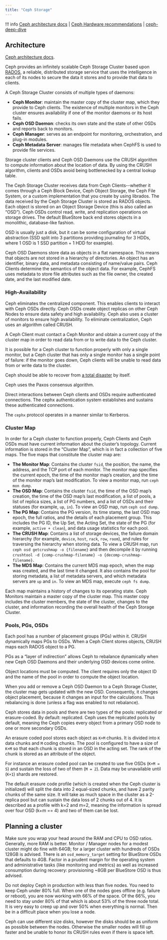 ```yaml
---
title: "Ceph Storage"
---
```


!!! info
    [Ceph architecture docs](https://docs.ceph.com/en/latest/architecture/)  |
    [Ceph Hardware recommendations](https://docs.ceph.com/en/latest/start/hardware-recommendations/) |
    [ceph-deep-dive](https://github.com/wuhongsong/ceph-deep-dive)

## Architecture

[Ceph architecture docs](https://docs.ceph.com/en/latest/architecture/).

Ceph provides an infinitely scalable Ceph Storage Cluster based upon [RADOS](https://ceph.io/en/news/blog/2009/the-rados-distributed-object-store/), a reliable, distributed storage service that uses the intelligence in each of its nodes to secure the data it stores and to provide that data to clients.

A Ceph Storage Cluster consists of multiple types of daemons:

- **Ceph Monitor**: maintain the master copy of the cluster map, which they provide to Ceph clients. The existence of multiple monitors in the Ceph cluster ensures availability if one of the monitor daemons or its host fails.
- **Ceph OSD Daemon**: checks its own state and the state of other OSDs and reports back to monitors.
- **Ceph Manager**: serves as an endpoint for monitoring, orchestration, and plug-in modules.
- **Ceph Metadata Server**: manages file metadata when CephFS is used to provide file services.

Storage cluster clients and Ceph OSD Daemons use the CRUSH algorithm to compute information about the location of data. By using the CRUSH algorithm, clients and OSDs avoid being bottlenecked by a central lookup table.

The Ceph Storage Cluster receives data from Ceph Clients--whether it comes through a Ceph Block Device, Ceph Object Storage, the Ceph File System, or a custom implementation that you create by using librados. The data received by the Ceph Storage Cluster is stored as RADOS objects. Each object is stored on an Object Storage Device (this is also called an “OSD”). Ceph OSDs control read, write, and replication operations on storage drives. The default BlueStore back end stores objects in a monolithic, database-like fashion.

OSD is usually just a disk, but it can be some configuration of virtual abstraction (SSD split into 3 partitions providing journaling for 3 HDDs, where 1 OSD is 1 SSD partition + 1 HDD for example).

Ceph OSD Daemons store data as objects in a flat namespace. This means that objects are not stored in a hierarchy of directories. An object has an identifier, binary data, and metadata consisting of name/value pairs. Ceph Clients determine the semantics of the object data. For example, CephFS uses metadata to store file attributes such as the file owner, the created date, and the last modified date.

### High-Availability

Ceph eliminates the centralized component. This enables clients to interact with Ceph OSDs directly. Ceph OSDs create object replicas on other Ceph Nodes to ensure data safety and high availability. Ceph also uses a cluster of monitors to ensure high availability. To eliminate centralization, Ceph uses an algorithm called CRUSH.

A Ceph Client must contact a Ceph Monitor and obtain a current copy of the cluster map in order to read data from or to write data to the Ceph cluster.

It is possible for a Ceph cluster to function properly with only a single monitor, but a Ceph cluster that has only a single monitor has a single point of failure: if the monitor goes down, Ceph clients will be unable to read data from or write data to the cluster.

Ceph should be able to recover from [a total disaster](https://www.youtube.com/watch?v=8paAkGx2_OA) by itself.

Ceph uses the Paxos consensus algorithm.

Direct interactions between Ceph clients and OSDs require authenticated connections. The cephx authentication system establishes and sustains these authenticated connections.

The `cephx` protocol operates in a manner similar to Kerberos.

### Cluster Map

In order for a Ceph cluster to function properly, Ceph Clients and Ceph OSDs must have current information about the cluster’s topology. Current information is stored in the “Cluster Map”, which is in fact a collection of five maps. The five maps that constitute the cluster map are:

- **The Monitor Map**: Contains the cluster `fsid`, the position, the name, the address, and the TCP port of each monitor. The monitor map specifies the current epoch, the time of the monitor map’s creation, and the time of the monitor map’s last modification. To view a monitor map, run `ceph mon dump`.
- **The OSD Map**: Contains the cluster `fsid`, the time of the OSD map’s creation, the time of the OSD map’s last modification, a list of pools, a list of replica sizes, a list of PG numbers, and a list of OSDs and their statuses (for example, `up`, `in`). To view an OSD map, run `ceph osd dump`.
- **The PG Map**: Contains the PG version, its time stamp, the last OSD map epoch, the full ratios, and the details of each placement group. This includes the PG ID, the Up Set, the Acting Set, the state of the PG (for example, `active + clean`), and data usage statistics for each pool.
- **The CRUSH Map**: Contains a list of storage devices, the failure domain hierarchy (for example, `device`, `host`, `rack`, `row`, `room`), and rules for traversing the hierarchy when storing data. To view a CRUSH map, run `ceph osd getcrushmap -o {filename}` and then decompile it by running `crushtool -d {comp-crushmap-filename} -o {decomp-crushmap-filename}`.
- **The MDS Map**: Contains the current MDS map epoch, when the map was created, and the last time it changed. It also contains the pool for storing metadata, a list of metadata servers, and which metadata servers are `up` and `in`. To view an MDS map, execute `ceph fs dump`.

Each map maintains a history of changes to its operating state. Ceph Monitors maintain a master copy of the cluster map. This master copy includes the cluster members, the state of the cluster, changes to the cluster, and information recording the overall health of the Ceph Storage Cluster.

### Pools, PGs, OSDs

Each pool has a number of placement groups (PGs) within it. CRUSH dynamically maps PGs to OSDs. When a Ceph Client stores objects, CRUSH maps each RADOS object to a PG.

PGs as a “layer of indirection” allows Ceph to rebalance dynamically when new Ceph OSD Daemons and their underlying OSD devices come online. 

Object locations must be computed. The client requires only the object ID and the name of the pool in order to compute the object location.

When you add or remove a Ceph OSD Daemon to a Ceph Storage Cluster, the cluster map gets updated with the new OSD. Consequently, it changes object placement, because it changes an input for the calculations. Thus rebalancing is done (unless a flag was enabled to not rebalance).

Ceph stores data in pools and there are two types of the pools: replicated or erasure-coded. By default: replicated. Ceph uses the replicated pools by default, meaning the Ceph copies every object from a primary OSD node to one or more secondary OSDs.

An erasure coded pool stores each object as `K+M` chunks. It is divided into `K` data chunks and `M` coding chunks. The pool is configured to have a size of `K+M` so that each chunk is stored in an OSD in the acting set. The rank of the chunk is stored as an attribute of the object.

For instance an erasure coded pool can be created to use five OSDs (`K+M = 5`) and sustain the loss of two of them (`M = 2`). Data may be unavailable until (`K+1`) shards are restored.

The default erasure code profile (which is created when the Ceph cluster is initialized) will split the data into 2 equal-sized chunks, and have 2 parity chunks of the same size. It will take as much space in the cluster as a 2-replica pool but can sustain the data loss of 2 chunks out of 4. It is described as a profile with k=2 and m=2, meaning the information is spread over four OSD (k+m == 4) and two of them can be lost.

## Planning a cluster

Make sure you wrap your head around the RAM and CPU to OSD ratios. Generally, more RAM is better. Monitor / Manager nodes for a modest cluster might do fine with 64GB; for a larger cluster with hundreds of OSDs 128GB is advised. There is an `osd_memory_target` setting for BlueStore OSDs that defaults to 4GB. Factor in a prudent margin for the operating system and administrative tasks (like monitoring and metrics) as well as increased consumption during recovery: provisioning ~8GB per BlueStore OSD is thus advised.

Do not deploy Ceph in production with less than five nodes. You need to keep Ceph under 80% full. When one of the nodes goes offline (e.g. failure or reboot), you are now working with 66% of the space. Of the 66%, you need to stay under 80% of that which is about 53% of the three node total. It is very easy to creep up and over 50% when everything is normal. Then be in a difficult place when you lose a node.

Ceph can use different size disks, however the disks should be as uniform as possible between the nodes. Otherwise the smaller nodes will fill up faster and be unable to honor its CRUSH rules even if there is space left.
